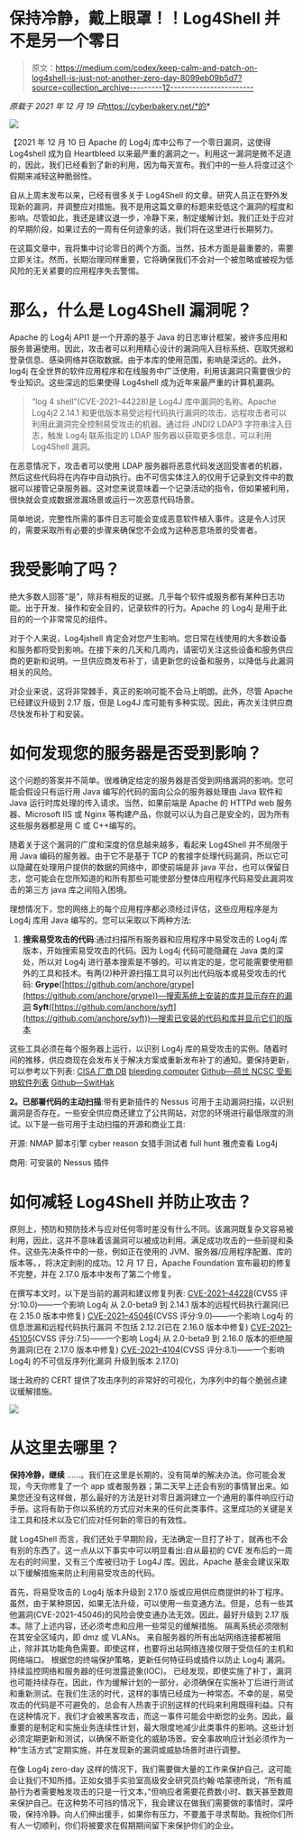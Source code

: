 # 保持冷静，戴上眼罩！！Log4Shell 并不是另一个零日

> 原文：<https://medium.com/codex/keep-calm-and-patch-on-log4shell-is-just-not-another-zero-day-8099eb09b5d7?source=collection_archive---------12----------------------->

*原载于 2021 年 12 月 19 日*https://cyberbakery.net/*的*

![](img/92ec530c96376cc0608b9a0ada76b223.png)

【2021 年 12 月 10 日 Apache 的 Log4j 库中公布了一个零日漏洞，这使得 Log4shell 成为自 Heartbleed 以来最严重的漏洞之一。利用这一漏洞是微不足道的，因此，我们已经看到了新的利用，因为每天宣布。我们中的一些人将度过这个假期来减轻这种脆弱性。

自从上周末发布以来，已经有很多关于 Log4Shell 的文章。研究人员正在野外发现新的漏洞，并调整应对措施。我不是用这篇文章的标题来贬低这个漏洞的程度和影响。尽管如此，我还是建议退一步，冷静下来，制定缓解计划。我们正处于应对的早期阶段，如果过去的一周有任何迹象的话，我们将在这里进行长期努力。

在这篇文章中，我将集中讨论零日的两个方面。当然，技术方面是最重要的，需要立即关注。然而，长期治理同样重要，它将确保我们不会对一个被忽略或被视为低风险的无关紧要的应用程序失去警惕。

# 那么，什么是 Log4Shell 漏洞呢？

Apache 的 Log4j API1 是一个开源的基于 Java 的日志审计框架，被许多应用和服务普遍使用。因此，攻击者可以利用精心设计的漏洞闯入目标系统、窃取凭据和登录信息、感染网络并窃取数据。由于本库的使用范围，影响是深远的。此外，log4j 在全世界的软件应用程序和在线服务中广泛使用，利用该漏洞只需要很少的专业知识。这些深远的后果使得 Log4shell 成为近年来最严重的计算机漏洞。

> “log 4 shell”(CVE-2021–44228)是 Log4J 库中漏洞的名称。Apache Log4j2 2.14.1 和更低版本易受远程代码执行漏洞的攻击，远程攻击者可以利用此漏洞完全控制易受攻击的机器。通过将 JNDI2 LDAP3 字符串注入日志，触发 Log4j 联系指定的 LDAP 服务器以获取更多信息，可以利用 Log4Shell 漏洞。

在恶意情况下，攻击者可以使用 LDAP 服务器将恶意代码发送回受害者的机器，然后这些代码将在内存中自动执行。由不可信实体注入的仅用于记录到文件中的数据可以接管记录服务器。这对您来说意味着一个记录活动的指令，但如果被利用，很快就会变成数据泄漏场景或运行一次恶意代码场景。

简单地说，完整性所需的事件日志可能会变成恶意软件植入事件。这是令人讨厌的，需要采取所有必要的步骤来确保您不会成为这种恶意场景的受害者。

# 我受影响了吗？

绝大多数人回答“是”，除非有相反的证据。几乎每个软件或服务都有某种日志功能。出于开发、操作和安全目的，记录软件的行为。Apache 的 Log4j 是用于此目的的一个非常常见的组件。

对于个人来说，Log4jshell 肯定会对您产生影响。您日常在线使用的大多数设备和服务都将受到影响。在接下来的几天和几周内，请密切关注这些设备和服务供应商的更新和说明。一旦供应商发布补丁，请更新您的设备和服务，以降低与此漏洞相关的风险。

对企业来说，这将非常棘手，真正的影响可能不会马上明朗。此外，尽管 Apache 已经建议升级到 2.17 版，但是 Log4J 库可能有多种实现。因此，再次关注供应商尽快发布补丁和安装。

# 如何发现您的服务器是否受到影响？

这个问题的答案并不简单。很难确定给定的服务器是否受到网络漏洞的影响。您可能会假设只有运行用 Java 编写的代码的面向公众的服务器处理由 Java 软件和 Java 运行时库处理的传入请求。当然，如果前端是 Apache 的 HTTPd web 服务器、Microsoft IIS 或 Nginx 等构建产品，你就可以认为自己是安全的，因为所有这些服务器都是用 C 或 C++编写的。

随着关于这个漏洞的广度和深度的信息越来越多，看起来 Log4Shell 并不局限于用 Java 编码的服务器。由于它不是基于 TCP 的套接字处理代码漏洞，所以它可以隐藏在处理用户提供的数据的网络中，即使前端是非 java 平台，也可以保留日志，您可能会在您所知道的和所有那些可能使部分整体应用程序代码易受此漏洞攻击的第三方 java 库之间陷入困境。

理想情况下，您的网络上的每个应用程序都必须经过评估，这些应用程序是为 Log4j 库用 Java 编写的。您可以采取以下两种方法:

1.  **搜索易受攻击的代码**:通过扫描所有服务器和应用程序中易受攻击的 Log4j 库版本，开始搜索易受攻击的代码。因为 Log4j 代码可能隐藏在 Java 类的深处，所以对 Log4j 进行基本搜索是不够的。可以肯定的是，您可能需要使用额外的工具和技术。有两(2)种开源扫描工具可以列出代码版本或易受攻击的代码:
    **Grype**([https://github.com/anchore/grype](https://github.com/anchore/grype))—搜索系统上安装的库并显示存在的漏洞
    **Syft**([https://github.com/anchore/syft](https://github.com/anchore/syft))—搜索已安装的代码和库并显示它们的版本

这些工具必须在每个服务器上运行，以识别 Log4j 库的易受攻击的实例。随着时间的推移，供应商现在会发布关于解决方案或重新发布补丁的通知。要保持更新，可以参考以下列表:
[CISA 厂商 DB](https://github.com/cisagov/log4j-affected-db)
[bleeding computer](https://www.bleepingcomputer.com/news/security/log4j-list-of-vulnerable-products-and-vendor-advisories/)
[Github—荷兰 NCSC 受影响软件列表](https://github.com/NCSC-NL/log4shell/tree/main/software)
[Github—SwitHak](https://gist.github.com/SwitHak/b66db3a06c2955a9cb71a8718970c592)

**2。已部署代码的主动扫描**:带有更新插件的 Nessus 可用于主动漏洞扫描，以识别漏洞是否存在。一些安全供应商还建立了公共网站，对您的环境进行最低限度的测试。以下是一些可用于主动扫描的开源和商业工具:

开源:
NMAP 脚本引擎
cyber reason
女猎手测试者
full hunt
雅虎查看 Log4j

商用:
可安装的 Nessus 插件

# 如何减轻 Log4Shell 并防止攻击？

原则上，预防和预防技术与应对任何零时差没有什么不同。该漏洞既复杂又容易被利用，因此，这并不意味着该漏洞可以被成功利用。满足成功攻击的一些前提和条件。这些先决条件中的一些，例如正在使用的 JVM、服务器/应用程序配置、库的版本等。，将决定剥削的成功。12 月 17 日，Apache Foundation 宣布最初的修复不完整，并在 2.17.0 版本中发布了第二个修复。

在撰写本文时，以下是当前的漏洞和建议修复列表:
[CVE-2021–44228](https://thehackernews.com/2021/12/extremely-critical-log4j-vulnerability.html)(CVSS 评分:10.0)——一个影响 Log4j 从 2.0-beta9 到 2.14.1 版本的远程代码执行漏洞(已在 2.15.0 版本中修复)
[CVE-2021–45046](https://thehackernews.com/2021/12/second-log4j-vulnerability-cve-2021.html)(CVSS 评分:9.0)——一个影响 Log4j 的信息泄漏和远程代码执行漏洞 不包括 2.12.2(已在 2.16.0 版本中修复)
[CVE-2021–45105](https://nvd.nist.gov/vuln/detail/CVE-2021-45105)(CVSS 评分:7.5)——一个影响 Log4j 从 2.0-beta9 到 2.16.0 版本的拒绝服务漏洞(已在 2.17.0 版本中修复)
[CVE-2021–4104](https://nvd.nist.gov/vuln/detail/CVE-2021-4104)(CVSS 评分:8.1)——一个影响 Log4j 的不可信反序列化漏洞 升级到版本 2.17.0)

瑞士政府的 CERT 提供了攻击序列的非常好的可视化，为序列中的每个脆弱点建议缓解措施。

![](img/e173f77049ca0d97847b95a0e85ffffc.png)

# 从这里去哪里？

**保持冷静，继续** ……。我们在这里是长期的，没有简单的解决办法。你可能会发现，今天你修复了一个 app 或者服务器；第二天早上还会有别的事情冒出来。如果您还没有这样做，那么最好的方法是针对零日漏洞建立一个通用的事件响应行动手册。这将有助于你以系统的方式应对未来的任何此类事件。这里成功的关键是关注工具和技术以及它们应对任何新的零日的有效性。

就 Log4Shell 而言，我们还处于早期阶段，无法确定一旦打了补丁，就再也不会有别的东西了。这一点从以下事实中可以明显看出:自从最初的 CVE 发布后的一周左右的时间里，又有三个库被归功于 Log4J 库。因此，Apache 基金会建议采取以下缓解措施来防止利用易受攻击的代码。

首先，将易受攻击的 Log4j 版本升级到 2.17.0 版或应用供应商提供的补丁程序。虽然，由于某种原因，如果无法升级，可以使用一些变通方法。但是，总有一些其他漏洞(CVE-2021–45046)的风险会使变通办法无效。因此，最好升级到 2.17 版本。除了上述内容，还必须考虑和应用一些常见的缓解措施。
隔离系统必须限制在其安全区域内，即 dmz 或 VLANs。
来自服务器的所有出站网络连接都被阻止，除非其功能角色需要。即使这样，也要将出站网络连接仅限于受信任的主机和网络端口。
根据您的终端保护策略，更新任何特征码或插件以防止 Log4j 漏洞。
持续监控网络和服务器的任何泄露迹象(IOC)。
已经发现，即使实施了补丁，漏洞也可能持续存在。因此，作为缓解计划的一部分，必须确保在实施补丁后进行测试和重新测试。在我们生活的时代，这样的事情已经成为一种常态。不幸的是，易受攻击的代码是不可避免的，总会有人热衷于识别这样的代码来利用既得利益。只有在这种情况下，我们才会被黑客攻击，而这一事件可能会中断您的业务。因此，最重要的是制定和实施业务连续性计划，最大限度地减少此类事件的影响。这些计划必须定期更新和测试，以确保不断变化的威胁场景。安全事故响应计划必须作为一种“生活方式”定期实施，并在发现新的漏洞或威胁场景时进行调整。

在像 Log4j zero-day 这样的情况下，我们需要做大量的工作来保护自己，这可能会让我们不知所措。正如女猎手实验室高级安全研究员约翰·哈蒙德所说，“所有威胁行为者需要触发攻击的只是一行文本，”但响应者需要花费数小时、数天甚至数周来保护自己。在这种势不可挡的情况下，我会建议在做我们需要做的事情时，深呼吸，保持冷静。向人们伸出援手，如果你有压力，不要羞于寻求帮助。我祝你们所有人一切顺利，你们将被要求在假期期间留下来保护你们的企业。
